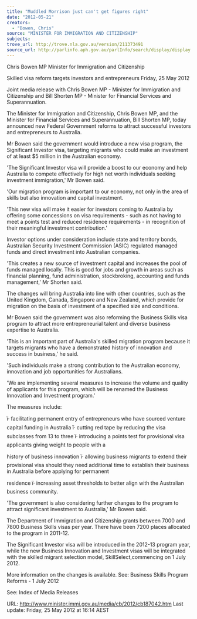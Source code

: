 ```yaml
---
title: "Muddled Morrison just can't get figures right"
date: "2012-05-21"
creators:
  - "Bowen, Chris"
source: "MINISTER FOR IMMIGRATION AND CITIZENSHIP"
subjects:
trove_url: http://trove.nla.gov.au/version/211373491
source_url: http://parlinfo.aph.gov.au/parlInfo/search/display/display.w3p;query=Id%3A%22media/pressrel/2275340%22
---
```


 Chris Bowen MP  Minister for Immigration and Citizenship   

 Skilled visa reform targets investors and  entrepreneurs  Friday, 25 May 2012 

 Joint media release with Chris Bowen MP - Minister for Immigration and  Citizenship and Bill Shorten MP - Minister for Financial Services and  Superannuation. 

 The Minister for Immigration and Citizenship, Chris Bowen MP, and the Minister for  Financial Services and Superannuation, Bill Shorten MP, today announced new  Federal Government reforms to attract successful investors and entrepreneurs to  Australia. 

 Mr Bowen said the government would introduce a new visa program, the Significant  Investor visa, targeting migrants who could make an investment of at least $5 million  in the Australian economy. 

 'The Significant Investor visa will provide a boost to our economy and help Australia  to compete effectively for high net worth individuals seeking investment immigration,'  Mr Bowen said. 

 'Our migration program is important to our economy, not only in the area of skills but  also innovation and capital investment. 

 'This new visa will make it easier for investors coming to Australia by offering some  concessions on visa requirements - such as not having to meet a points test and  reduced residence requirements - in recognition of their meaningful investment  contribution.' 

 Investor options under consideration include state and territory bonds, Australian  Security Investment Commission (ASIC) regulated managed funds and direct  investment into Australian companies. 

 'This creates a new source of investment capital and increases the pool of funds  managed locally. This is good for jobs and growth in areas such as financial  planning, fund administration, stockbroking, accounting and funds management,' Mr  Shorten said. 

 The changes will bring Australia into line with other countries, such as the United  Kingdom, Canada, Singapore and New Zealand, which provide for migration on the  basis of investment of a specified size and conditions. 

 Mr Bowen said the government was also reforming the Business Skills visa program  to attract more entrepreneurial talent and diverse business expertise to Australia. 

 'This is an important part of Australia's skilled migration program because it targets  migrants who have a demonstrated history of innovation and success in business,'  he said. 

 'Such individuals make a strong contribution to the Australian economy, innovation  and job opportunities for Australians. 

 'We are implementing several measures to increase the volume and quality of  applicants for this program, which will be renamed the Business Innovation and  Investment program.' 

 The measures include: 

 ï· facilitating permanent entry of entrepreneurs who have sourced venture capital  funding in Australia   ï· cutting red tape by reducing the visa subclasses from 13 to three   ï· introducing a points test for provisional visa applicants giving weight to people with a 

 history of business innovation   ï· allowing business migrants to extend their provisional visa should they need  additional time to establish their business in Australia before applying for permanent 

 residence   ï· increasing asset thresholds to better align with the Australian business community.  

 'The government is also considering further changes to the program to attract  significant investment to Australia,' Mr Bowen said. 

 The Department of Immigration and Citizenship grants between 7000 and 7800  Business Skills visas per year. There have been 7200 places allocated to the  program in 2011-12. 

 The Significant Investor visa will be introduced in the 2012-13 program year, while  the new Business Innovation and Investment visas will be integrated with the skilled  migrant selection model, SkillSelect,commencing on 1 July 2012. 

 More information on the changes is available.  See: Business Skills Program Reforms - 1 July 2012  

 

 See: Index of Media Releases 

 URL: http://www.minister.immi.gov.au/media/cb/2012/cb187042.htm  Last update: Friday, 25 May 2012 at 16:14 AEST  

